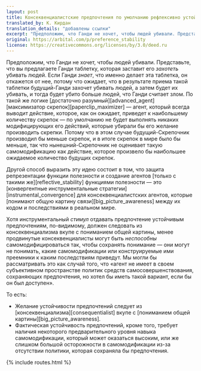 ```yaml
---
layout: post
title: Консеквенциалистские предпочтения по умолчанию рефлексивно устойчивы
translated_by: К. Кирдан
translation_details: "добавлены ссылки"
excerpt: "Предположим, что Ганди не хочет, чтобы людей убивали. Представьте, что вы предлагаете Ганди таблетку, которая заставит его захотеть убивать людей. Если Ганди знает, что именно делает эта таблетка, он откажется от нее, потому что ожидает, что в результате приема такой таблетки будущий-Ганди захочет убивать людей, а затем будет их убивать, и тогда будет убито больше людей, что Ганди считает злом."
original: https://arbital.com/p/preference_stability
license: https://creativecommons.org/licenses/by/3.0/deed.ru
---
```

Предположим, что Ганди не хочет, чтобы людей убивали. Представьте, что вы предлагаете Ганди таблетку, которая заставит его _захотеть_ убивать людей. Если Ганди _знает_, что именно делает эта таблетка, он откажется от нее, потому что ожидает, что в результате приема такой таблетки будущий-Ганди захочет убивать людей, а затем будет их убивать, и тогда будет убито больше людей, что Ганди считает злом. По такой же логике [достаточно разумный][advanced_agent] [максимизатор скрепок][paperclip_maximizer] — агент, который всегда выводит действие, которое, как он ожидает, приведет к наибольшему количеству скрепок — по умолчанию не будет выполнять никаких модифицирующих его действий, которые убирали бы его желание производить скрепки. Потому что в этом случае будущий-Скрепочник производил бы меньше скрепок, и в итоге скрепок в мире было бы меньше, так что нынешний-Скрепочник не оценивает такую самомодификацию как действие, которое произвело бы наибольшее ожидаемое количество будущих скрепок.

Другой способ выразить эту идею состоит в том, что защита репрезентации функции полезности и создание агентов [только с такими же][reflective_stability] функциями полезности — это [конвергентные инструментальные стратегии][instrumental_convergence] для консеквенциалистских агентов, которые [понимают общую картину связи][big_picture_awareness] между их кодом и последствиями в реальном мире.

Хотя инструментальный _стимул_ отдавать предпочтение устойчивым предпочтениям, по-видимому, должен следовать из консеквенциализма вкупе с пониманием общей картины, менее продвинутые консеквенциалисты могут быть _неспособны_ самомодифицироваться так, чтобы сохранять понимание — они могут не понимать, какие самомодификации или конструируемые ими преемники к каким последствиям приведут. Мы могли бы рассматривать это как случай того, что «агент не имеет в своем субъективном пространстве политик средств самосовершенствования, сохраняющих предпочтения, но хотел бы иметь такой вариант, если бы он был доступен».

То есть:

* Желание устойчивости предпочтений следует из [консеквенциализма][consequentialist] вкупе с [пониманием общей картины][big_picture_awareness].
* Фактическая устойчивость предпочтений, кроме того, требует наличия некоторого предварительного уровня навыка самомодификации, который может оказаться высоким, или же слишком большой осторожности в самомодификации из-за отсутствии политики, которая сохраняла бы предпочтения.

{% include routes.html %}
